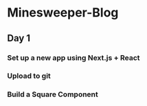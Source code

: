 # Minesweeper-Blog

## Day 1

### Set up a new app using Next.js + React

### Upload to git

### Build a Square Component